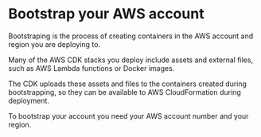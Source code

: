 # Bootstrap your AWS account

Bootstraping is the process of creating containers in the AWS account and region you are deploying to. 

Many of the AWS CDK stacks you deploy include assets and external files, such as AWS Lambda functions or Docker images. 

The CDK uploads these assets and files to the containers created during bootstrapping, so they can be available to AWS CloudFormation during deployment. 

To bootstrap your account you need your AWS account number and your region. 


